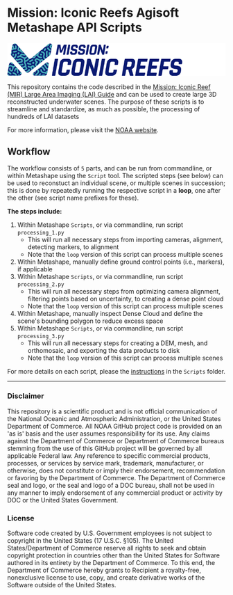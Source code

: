 # Mission: Iconic Reefs Agisoft Metashape API Scripts

<p align="center">
  <img src="./Figures/MIR_Logo.png" alt="MIR_Logo">
</p>

This repository contains the code described in the [Mission: Iconic Reef (MIR) Large Area Imaging (LAI) Guide]() and can be used to create large 3D reconstructed underwater scenes. The purpose of these scripts is to streamline and standardize, as much as possible, the processing of hundreds of LAI datasets

For more information, please visit the [NOAA website](https://www.fisheries.noaa.gov/southeast/habitat-conservation/restoring-seven-iconic-reefs-mission-recover-coral-reefs-florida-keys). 

## Workflow

The workflow consists of `5` parts, and can be run from commandline, or within Metashape using the `Script` tool. The scripted steps (see below) can be used to reconstuct an individual scene, or multiple scenes in succession; this is done by repeatedly running the respective script in a **loop**, one after the other (see script name prefixes for these).  

**The steps include:**  
1. Within Metashape `Scripts`, or via commandline, run script `processing_1.py`
   - This will run all necessary steps from importing cameras, alignment, detecting markers, to alignment
   - Note that the `loop` version of this script can process multiple scenes
2. Within Metashape, manually define ground control points (i.e., markers), if applicable
3. Within Metashape `Scripts`, or via commandline, run script `processing_2.py`
    - This will run all necessary steps from optimizing camera alignment, filtering points based on uncertainty, to creating a dense point cloud
    - Note that the `loop` version of this script can process multiple scenes
5. Within Metashape, manually inspect Dense Cloud and define the scene's bounding polygon to reduce excess space
6. Within Metashape `Scripts`, or via commandline, run script `processing_3.py`
    - This will run all necessary steps for creating a DEM, mesh, and orthomosaic, and exporting the data products to disk
    - Note that the `loop` version of this script can process multiple scenes  
  
For more details on each script, please the [instructions](./Scripts/README.md) in the `Scripts` folder.

---

### Disclaimer

This repository is a scientific product and is not official communication of the National Oceanic and Atmospheric Administration, or the United States Department of Commerce. All NOAA GitHub project code is provided on an 'as is' basis and the user assumes responsibility for its use. Any claims against the Department of Commerce or Department of Commerce bureaus stemming from the use of this GitHub project will be governed by all applicable Federal law. Any reference to specific commercial products, processes, or services by service mark, trademark, manufacturer, or otherwise, does not constitute or imply their endorsement, recommendation or favoring by the Department of Commerce. The Department of Commerce seal and logo, or the seal and logo of a DOC bureau, shall not be used in any manner to imply endorsement of any commercial product or activity by DOC or the United States Government.


### License 

Software code created by U.S. Government employees is not subject to copyright in the United States (17 U.S.C. §105). The United States/Department of Commerce reserve all rights to seek and obtain copyright protection in countries other than the United States for Software authored in its entirety by the Department of Commerce. To this end, the Department of Commerce hereby grants to Recipient a royalty-free, nonexclusive license to use, copy, and create derivative works of the Software outside of the United States.
